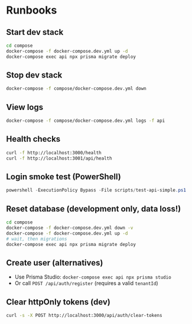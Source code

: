 # Runbooks

## Start dev stack
```bash
cd compose
docker-compose -f docker-compose.dev.yml up -d
docker-compose exec api npx prisma migrate deploy
```

## Stop dev stack
```bash
docker-compose -f compose/docker-compose.dev.yml down
```

## View logs
```bash
docker-compose -f compose/docker-compose.dev.yml logs -f api
```

## Health checks
```bash
curl -f http://localhost:3000/health
curl -f http://localhost:3001/api/health
```

## Login smoke test (PowerShell)
```powershell
powershell -ExecutionPolicy Bypass -File scripts/test-api-simple.ps1
```

## Reset database (development only, data loss!)
```bash
cd compose
docker-compose -f docker-compose.dev.yml down -v
docker-compose -f docker-compose.dev.yml up -d
# wait, then migrations
docker-compose exec api npx prisma migrate deploy
```

## Create user (alternatives)
- Use Prisma Studio: `docker-compose exec api npx prisma studio`
- Or call `POST /api/auth/register` (requires a valid `tenantId`)

## Clear httpOnly tokens (dev)
```bash
curl -s -X POST http://localhost:3000/api/auth/clear-tokens
```
